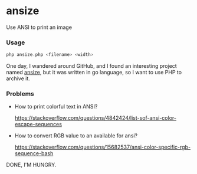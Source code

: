 # ansize
Use ANSI to print an image

### Usage
```php
php ansize.php <filename> <width>
```

One day, I wandered around GitHub, and I found an interesting project named [ansize](https://github.com/jhchen/ansize), 
but it was written in go language, so I want to use PHP to archive it.

### Problems
- How to print colorful text in ANSI?

  https://stackoverflow.com/questions/4842424/list-sof-ansi-color-escape-sequences
- How to convert RGB value to an available for ansi?

  https://stackoverflow.com/questions/15682537/ansi-color-specific-rgb-sequence-bash

DONE, I'M HUNGRY.